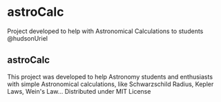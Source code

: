 # astroCalc
Project developed to help with Astronomical Calculations to students
@hudsonUriel
## astroCalc
This project was developed to help Astronomy students and enthusiasts with simple Astronomical calculations, like Schwarzschild Radius, Kepler Laws, Wein's Law...
Distributed under MIT License

